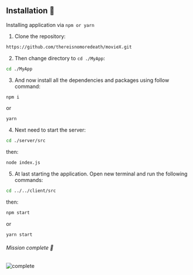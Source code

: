 

## Installation :rocket:
Installing application via `npm or yarn`

1. Clone the repository:

```bash
https://github.com/thereisnomoredeath/movieX.git
```
2. Then change directory to `cd ./MyApp`:

```bash
cd ./MyApp
```
3. And now install all the dependencies and packages using follow command:

```bash
npm i
```
or

```bash
yarn
```
4. Next need to start the server:

```bash
cd ./server/src
```
then:

```bash
node index.js
```
5. At last starting the application. Open new terminal and run the following commands:

```bash
cd ../../client/src
```
then:

```bash
npm start
```
or

```bash
yarn start
```
###### Mission complete :muscle:
![complete](https://i.imgflip.com/3wp5du.jpg)

